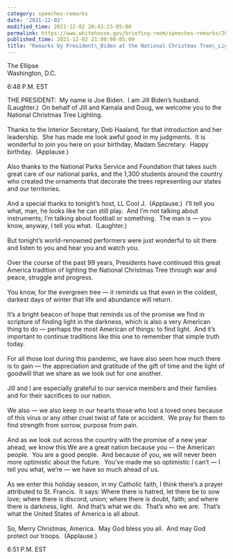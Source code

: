 ```yaml
---
category: speeches-remarks
date: '2021-12-02'
modified_time: 2021-12-02 20:43:23-05:00
permalink: https://www.whitehouse.gov/briefing-room/speeches-remarks/2021/12/02/remarks-by-president-biden-at-the-national-christmas-tree-lighting/
published_time: 2021-12-02 21:00:00-05:00
title: "Remarks by President\_Biden at the National Christmas Tree\_Lighting"
---
```

 
The Ellipse  
Washington, D.C.

6:48 P.M. EST

THE PRESIDENT:  My name is Joe Biden.  I am Jill Biden’s husband. 
(Laughter.)  On behalf of Jill and Kamala and Doug, we welcome you to
the National Christmas Tree Lighting.  
   
Thanks to the Interior Secretary, Deb Haaland, for that introduction and
her leadership.  She has made me look awful good in my judgments.  It is
wonderful to join you here on your birthday, Madam Secretary.  Happy
birthday.  (Applause.)  
   
Also thanks to the National Parks Service and Foundation that takes such
great care of our national parks, and the 1,300 students around the
country who created the ornaments that decorate the trees representing
our states and our territories.  
   
And a special thanks to tonight’s host, LL Cool J.  (Applause.)  I’ll
tell you what, man, he looks like he can still play.  And I’m not
talking about instruments; I’m talking about football or something.  The
man is — you know, anyway, I tell you what.  (Laughter.)   
   
But tonight’s world-renowned performers were just wonderful to sit there
and listen to you and hear you and watch you.    
   
Over the course of the past 99 years, Presidents have continued this
great America tradition of lighting the National Christmas Tree through
war and peace, struggle and progress.  
   
You know, for the evergreen tree — it reminds us that even in the
coldest, darkest days of winter that life and abundance will return.  
   
It’s a bright beacon of hope that reminds us of the promise we find in
scripture of finding light in the darkness, which is also a very
American thing to do — perhaps the most American of things: to find
light.  And it’s important to continue traditions like this one to
remember that simple truth today.  
   
For all those lost during this pandemic, we have also seen how much
there is to gain — the appreciation and gratitude of the gift of time
and the light of goodwill that we share as we look out for one
another.  
   
Jill and I are especially grateful to our service members and their
families and for their sacrifices to our nation.  
   
We also — we also keep in our hearts those who lost a loved ones because
of this virus or any other cruel twist of fate or accident.  We pray for
them to find strength from sorrow, purpose from pain.  
   
And as we look out across the country with the promise of a new year
ahead, we know this:We are a great nation because you –- the American
people.  You are a good people.  And because of you, we will never been
more optimistic about the future.  You’ve made me so optimistic I can’t
— I tell you what, we’re — we have so much ahead of us.   
   
As we enter this holiday season, in my Catholic faith, I think there’s a
prayer attributed to St. Francis.  It says: Where there is hatred, let
there be to sow love; where there is discord, union; where there is
doubt, faith; and where there is darkness, light.  And that’s what we
do.  That’s who we are.  That’s what the United States of America is all
about.  
   
So, Merry Christmas, America.  May God bless you all.  And may God
protect our troops.  (Applause.)

6:51 P.M. EST
